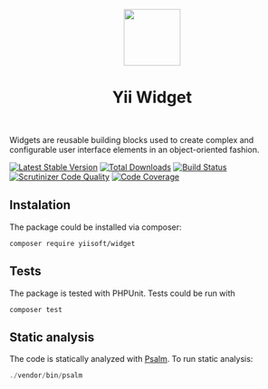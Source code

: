 <p align="center">
    <a href="https://github.com/yiisoft" target="_blank">
        <img src="https://github.com/yiisoft.png" height="100px">
    </a>
    <h1 align="center">Yii Widget</h1>
    <br>
</p>

Widgets are reusable building blocks used to create complex and configurable user interface elements in an object-oriented fashion.

[![Latest Stable Version](https://poser.pugx.org/yiisoft/widget/v/stable.png)](https://packagist.org/packages/yiisoft/widget)
[![Total Downloads](https://poser.pugx.org/yiisoft/widget/downloads.png)](https://packagist.org/packages/yiisoft/widget)
[![Build Status](https://travis-ci.com/yiisoft/widget.svg?branch=master)](https://travis-ci.com/yiisoft/widget)
[![Scrutinizer Code Quality](https://scrutinizer-ci.com/g/yiisoft/widget/badges/quality-score.png?b=master)](https://scrutinizer-ci.com/g/yiisoft/widget/?branch=master)
[![Code Coverage](https://scrutinizer-ci.com/g/yiisoft/widget/badges/coverage.png?b=master)](https://scrutinizer-ci.com/g/yiisoft/widget/?branch=master)

## Instalation

The package could be installed via composer:

`composer require yiisoft/widget`

## Tests

The package is tested with PHPUnit. Tests could be run with

`composer test`

## Static analysis

The code is statically analyzed with [Psalm](https://psalm.dev/). To run static analysis:

```php
./vendor/bin/psalm
```

